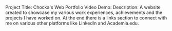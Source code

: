 Project Title: Chocka's Web Portfolio
Video Demo:
Description: A website created to showcase my various work experiences, achievements and the projects I have worked on. At the end there is a links section to connect with me on various other platforms like LinkedIn and Academia.edu.
